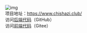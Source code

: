 ![img]  
项目地址：<https://www.chishazi.club/>  
访问[后端代码](https://github.com/PISERERER/ecs-service)（GitHub）  
访问[前端代码](https://gitee.com/congelationer/ecs-main)（Gitee）

[img]: https://www.chishazi.club/img/chishazi.png "吃啥子"